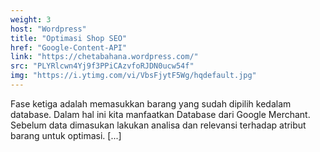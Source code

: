 ```yaml
---
weight: 3
host: "Wordpress"
title: "Optimasi Shop SEO"
href: "Google-Content-API"
link: "https://chetabahana.wordpress.com/"
src: "PLYRlcwn4Yj9f3PPiCAzvfoRJDN0ucw54f"
img: "https://i.ytimg.com/vi/VbsFjytF5Wg/hqdefault.jpg"
---
```

Fase ketiga adalah memasukkan barang yang sudah dipilih kedalam database. Dalam hal ini kita manfaatkan Database dari Google Merchant. Sebelum data dimasukan lakukan analisa dan relevansi terhadap atribut barang untuk optimasi. [...]
